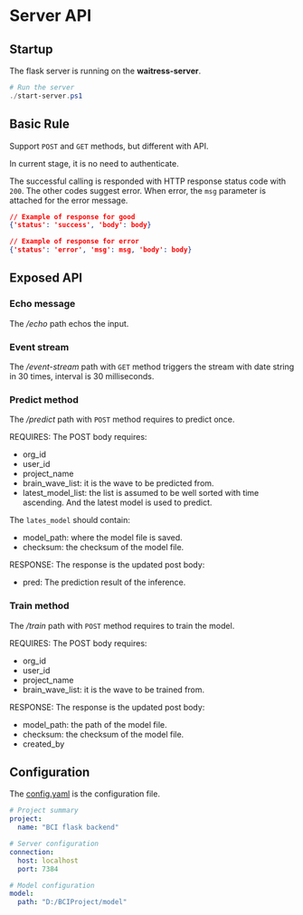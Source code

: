 # Server API

## Startup

The flask server is running on the **waitress-server**.

```powershell
# Run the server
./start-server.ps1
```

## Basic Rule

Support `POST` and `GET` methods, but different with API.

In current stage, it is no need to authenticate.

The successful calling is responded with HTTP response status code with `200`.
The other codes suggest error.
When error, the `msg` parameter is attached for the error message.

```json
// Example of response for good
{'status': 'success', 'body': body}

// Example of response for error
{'status': 'error', 'msg': msg, 'body': body}
```

## Exposed API

### Echo message

The */echo* path echos the input.

### Event stream

The */event-stream* path with `GET` method triggers the stream with date string in 30 times, interval is 30 milliseconds.

### Predict method

The */predict* path with `POST` method requires to predict once.

REQUIRES:
The POST body requires:

- org_id
- user_id
- project_name
- brain_wave_list: it is the wave to be predicted from.
- latest_model_list: the list is assumed to be well sorted with time ascending. And the latest model is used to predict.

The `lates_model` should contain:

- model_path: where the model file is saved.
- checksum: the checksum of the model file.

RESPONSE:
The response is the updated post body:

- pred: The prediction result of the inference.

### Train method

The */train* path with `POST` method requires to train the model.

REQUIRES:
The POST body requires:

- org_id
- user_id
- project_name
- brain_wave_list: it is the wave to be trained from.

RESPONSE:
The response is the updated post body:

- model_path: the path of the model file.
- checksum: the checksum of the model file.
- created_by

## Configuration

The [config.yaml](./config.yaml) is the configuration file.

```yaml
# Project summary
project:
  name: "BCI flask backend"

# Server configuration
connection:
  host: localhost
  port: 7384

# Model configuration
model:
  path: "D:/BCIProject/model"
```

